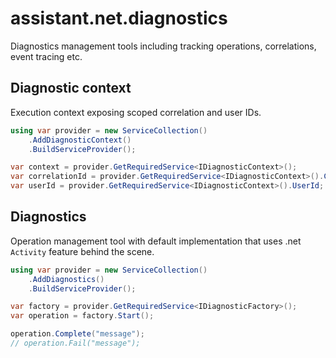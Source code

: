﻿# assistant.net.diagnostics

Diagnostics management tools including tracking operations, correlations, event tracing etc.

## Diagnostic context

Execution context exposing scoped correlation and user IDs.

```csharp
using var provider = new ServiceCollection()
    .AddDiagnosticContext()
    .BuildServiceProvider();

var context = provider.GetRequiredService<IDiagnosticContext>();
var correlationId = provider.GetRequiredService<IDiagnosticContext>().CorrelationId;
var userId = provider.GetRequiredService<IDiagnosticContext>().UserId;
```

## Diagnostics

Operation management tool with default implementation that uses .net `Activity` feature behind the scene.

```csharp
using var provider = new ServiceCollection()
    .AddDiagnostics()
    .BuildServiceProvider();

var factory = provider.GetRequiredService<IDiagnosticFactory>();
var operation = factory.Start();

operation.Complete("message");
// operation.Fail("message");
```
